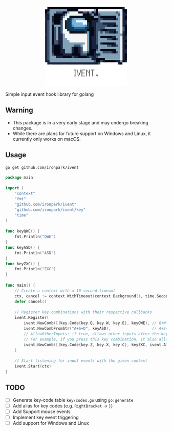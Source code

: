<p align="center">
    <img src="./assets/images/ivent.png" width="256">
</p>

Simple input event hook library for golang

## Warning
- This package is in a very early stage and may undergo breaking changes.
- While there are plans for future support on Windows and Linux, it currently only works on macOS.

## Usage
```bash
go get github.com/ironpark/ivent
```

```go
package main

import (
	"context"
	"fmt"
	"github.com/ironpark/ivent"
	"github.com/ironpark/ivent/key"
	"time"
)

func keyQWE() {
	fmt.Println("QWE")
}
func keyASD() {
	fmt.Println("ASD")
}
func keyZXC() {
	fmt.Println("ZXC")
}

func main() {
	// Create a context with a 10-second timeout
	ctx, cancel := context.WithTimeout(context.Background(), time.Second*10)
	defer cancel()

	// Register key combinations with their respective callbacks
	ivent.Register(
		ivent.NewComb([]key.Code{key.Q, key.W, key.E}, keyQWE), // Q+W+E combination
		ivent.NewCombFromStr("A+S+D", keyASD),                  // A+S+D combination from string
		// AllowOtherInputs: if true, allows other inputs after the key combination
		// For example, if you press this key combination, it also allows Z+X+C + <any keys>
		ivent.NewComb([]key.Code{key.Z, key.X, key.C}, keyZXC, ivent.AllowOtherInputs),
	)

	// Start listening for input events with the given context
	ivent.Start(ctx)
}
```

## TODO
- [ ] Generate key-code table `key/codes.go` using `go:generate`
- [ ] Add alias for key codes (e.g. `RightBracket` -> `}`) 
- [ ] Add Support mouse events
- [ ] Implement key event triggering
- [ ] Add support for Windows and Linux